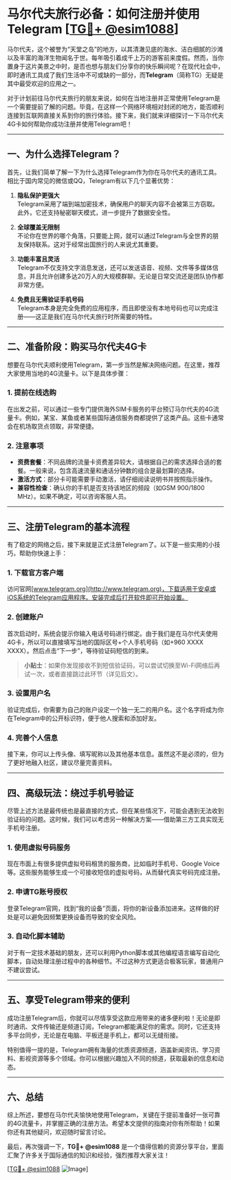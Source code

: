 # 马尔代夫旅行必备：如何注册并使用Telegram [[TG💪+ @esim1088](https://t.me/s/esim1088)]

马尔代夫，这个被誉为“天堂之岛”的地方，以其清澈见底的海水、洁白细腻的沙滩以及丰富的海洋生物闻名于世。每年吸引着成千上万的游客前来度假。然而，当你置身于这片美景之中时，是否也想与朋友们分享你的快乐瞬间呢？在现代社会中，即时通讯工具成了我们生活中不可或缺的一部分，而**Telegram**（简称TG）无疑是其中最受欢迎的应用之一。

对于计划前往马尔代夫旅行的朋友来说，如何在当地注册并正常使用Telegram是一个需要提前了解的问题。毕竟，在这样一个网络环境相对封闭的地方，能否顺利连接到互联网直接关系到你的旅行体验。接下来，我们就来详细探讨一下马尔代夫4G卡如何帮助你成功注册并使用Telegram吧！

---

## 一、为什么选择Telegram？

首先，让我们简单了解一下为什么选择Telegram作为你在马尔代夫的通讯工具。相比于国内常见的微信或QQ，Telegram有以下几个显著优势：

1. **隐私保护更强大**  
   Telegram采用了端到端加密技术，确保用户的聊天内容不会被第三方窃取。此外，它还支持秘密聊天模式，进一步提升了数据安全性。
   
2. **全球覆盖无限制**  
   不论你在世界的哪个角落，只要能上网，就可以通过Telegram与全世界的朋友保持联系。这对于经常出国旅行的人来说尤其重要。

3. **功能丰富且灵活**  
   Telegram不仅支持文字消息发送，还可以发送语音、视频、文件等多媒体信息，并且允许创建多达20万人的大规模群聊。无论是日常交流还是团队协作都非常方便。

4. **免费且无需验证手机号码**  
   Telegram本身是完全免费的应用程序，而且即使没有本地号码也可以完成注册——这正是我们在马尔代夫旅行时所需要的特性。

---

## 二、准备阶段：购买马尔代夫4G卡

想要在马尔代夫顺利使用Telegram，第一步当然是解决网络问题。在这里，推荐大家使用当地的4G流量卡。以下是具体步骤：

### 1. 提前在线选购
在出发之前，可以通过一些专门提供海外SIM卡服务的平台预订马尔代夫的4G流量卡。例如，某宝、某鱼或者某些国际通信服务商都提供了这类产品。这些卡通常会在机场取货点领取，非常便捷。

### 2. 注意事项
- **资费套餐**：不同品牌的流量卡资费差异较大，请根据自己的需求选择合适的套餐。一般来说，包含高速流量和通话分钟数的组合是最划算的选择。
- **激活方式**：部分卡可能需要手动激活，请仔细阅读说明书并按照指示操作。
- **兼容性检查**：确认你的手机是否支持该地区的频段（如GSM 900/1800 MHz）。如果不确定，可以咨询客服人员。

---

## 三、注册Telegram的基本流程

有了稳定的网络之后，接下来就是正式注册Telegram了。以下是一些实用的小技巧，帮助你快速上手：

### 1. 下载官方客户端
访问官网[www.telegram.org](http://www.telegram.org)，下载适用于安卓或iOS系统的Telegram应用程序。安装完成后打开软件即可开始设置。

### 2. 创建账户
首次启动时，系统会提示你输入电话号码进行绑定。由于我们是在马尔代夫使用4G卡，所以可以直接填写当地的国际区号+个人手机号码（如+960 XXXX XXXX）。然后点击“下一步”，等待验证码短信的到来。

> **小贴士**：如果你发现接收不到短信验证码，可以尝试切换至Wi-Fi网络后再试一次，或者直接跳过此环节（详见后文）。

### 3. 设置用户名
验证完成后，你需要为自己的账户设定一个独一无二的用户名。这个名字将成为你在Telegram中的公开标识符，便于他人搜索和添加好友。

### 4. 完善个人信息
接下来，你可以上传头像、填写昵称以及其他基本信息。虽然这不是必须的，但为了更好地融入社区，建议尽量完善资料。

---

## 四、高级玩法：绕过手机号验证

尽管上述方法是最传统也是最直接的方式，但在某些情况下，可能会遇到无法收到验证码的问题。这时候，我们可以考虑另一种解决方案——借助第三方工具实现无手机号注册。

### 1. 使用虚拟号码服务
现在市面上有很多提供虚拟号码租赁的服务商，比如临时手机号、Google Voice等。这些服务能够生成一个可接收短信的虚拟号码，从而替代真实号码完成注册。

### 2. 申请TG账号授权
登录Telegram官网，找到“我的设备”页面，将你的新设备添加进来。这样做的好处是可以避免因频繁更换设备而导致的安全风险。

### 3. 自动化脚本辅助
对于有一定技术基础的朋友，还可以利用Python脚本或其他编程语言编写自动化脚本，自动处理注册过程中的各种细节。不过这种方式更适合极客玩家，普通用户不建议尝试。

---

## 五、享受Telegram带来的便利

成功注册Telegram后，你就可以尽情享受这款应用带来的诸多便利啦！无论是即时通讯、文件传输还是频道订阅，Telegram都能满足你的需求。同时，它还支持多平台同步，无论是在电脑、平板还是手机上，都可以无缝衔接。

特别值得一提的是，Telegram拥有海量的优质资源频道，涵盖新闻资讯、学习资料、影视资源等多个领域。你可以根据兴趣加入不同的频道，获取最新的信息和动态。

---

## 六、总结

综上所述，要想在马尔代夫愉快地使用Telegram，关键在于提前准备好一张可靠的4G流量卡，并掌握正确的注册方法。希望本文提供的指南对你有所帮助！如果你还有其他疑问，欢迎随时留言讨论。

最后，再次强调一下，**TG💪+ @esim1088** 是一个值得信赖的资源分享平台，里面汇聚了许多关于国际通信的知识和经验，强烈推荐大家关注！

[[TG💪+ @esim1088](https://t.me/s/esim1088) ![Image](https://i.postimg.cc/4NQfJmqS/Snipaste-2025-05-13-00-14-12.png)]